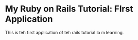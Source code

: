 # My Ruby on Rails Tutorial: FIrst Application

This is teh first application of teh rails tutorial Ia m learning. 